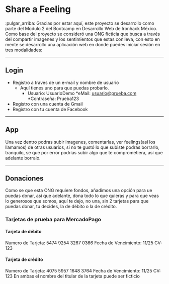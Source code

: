 # Share a Feeling
:pulgar_arriba:
Gracias por estar aquí, este proyecto se desarrollo como parte del Modulo 2 del Bootcamp en Desarrollo Web de Ironhack México.
Como base del proyecto se consideró una ONG ficticia que busca a través del compartir imagenes y los sentimientos que estas conlleva, con esto en mente se desarrollo una aplicación web en donde puedes iniciar sesión en tres modalidades:
___
## Login
+ Registro a traves de un e-mail y nombre de usuario
  -  Aquí tienes uno para que puedas probarlo.
     * Usuario: UsuarioDemo
     *eMail: usuario@prueba.com
     *Contraseña: Prueba123
+ Registro con una cuenta de Gmail
+ Registro con tu cuenta de Facebook
___
## App
Una vez dentro podras subir imagenes, comentarlas, ver feelings(así los llamamos) de otras usuarios, si no te gustó lo que subiste podras borrarlo, tranquilo, se que por error podrías subir algo que te comprometiera, así que adelante borralo.
___
## Donaciones
Como se que esta ONG requiere fondos, añadimos una opción para ue puedas donar, así que adelante, dona todo lo que quieras y para que veas lo generosos que somos, aquí te dejo, no una, sin 2 tarjetas para que puedas donar, tu decides, la de débito o la de crédito.
### Tarjetas de prueba para MercadoPago
#### Tarjeta de débito
Numero de Tarjeta: 5474 9254 3267 0366
Fecha de Vencimiento: 11/25
CV: 123
#### Tarjeta de crédito
Numero de Tarjeta: 4075 5957 1648 3764
Fecha de Vencimiento: 11/25
CV: 123
En ambas el nombre del titular de la tarjeta puede ser ficticio